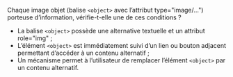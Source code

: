 Chaque image objet (balise `<object>` avec l’attribut type="image/…") porteuse d’information, vérifie-t-elle une de ces conditions ?

- La balise `<object>` possède une alternative textuelle et un attribut role="img" ;
- L’élément `<object>` est immédiatement suivi d’un lien ou bouton adjacent permettant d’accéder à un contenu alternatif ;
- Un mécanisme permet à l’utilisateur de remplacer l’élément `<object>` par un contenu alternatif.
